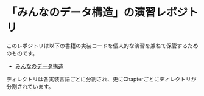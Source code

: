 # 「みんなのデータ構造」の演習レポジトリ

このレポジトリは以下の書籍の実装コードを個人的な演習を兼ねて保管するためのものです。　
- [みんなのデータ構造](https://www.lambdanote.com/collections/frontpage/products/opendatastructures) 

ディレクトリは各実装言語ごとに分割され、更にChapterごとにディレクトリが分割されています。